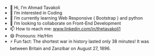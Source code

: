 - 👋 Hi, I’m Ahmad Tavakoli
- 👀 I’m interested in Coding
- 🌱 I’m currently learning Web Responsive ( Bootstrap ) and python
- 💞️ I’m looking to collaborate on Front-End Development
- 📫 How to reach me: www.linkedin.com/in/thetavakoli1
- 😄 Pronouns: He/Him
- ⚡ Fun fact: The shortest war in history lasted only 38 minutes! It was between Britain and Zanzibar on August 27, 1896.

<!---
TheTavakoli1/TheTavakoli1 is a ✨ special ✨ repository because its `README.md` (this file) appears on your GitHub profile.
You can click the Preview link to take a look at your changes.
--->
